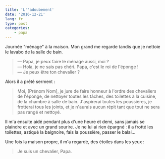 ```yaml
---
title: 'L''adoubement'
date: '2016-12-21'
lang: fr
type: post
categories:
    - papa
---
```


Journée "ménage" à la maison. Mon grand me regarde tandis que je nettoie le lavabo de la salle de bain.

<!-- more -->

> — Papa, je peux faire le ménage aussi, moi ?  
> — Holà, je ne sais pas chéri. Papa, c'est le roi de l'éponge !  
> — Je peux être ton chevalier ?

Alors il a prêté serment :

> Moi, [Prénom Nom], je jure de faire honneur à l'ordre des chevaliers de l'éponge, de nettoyer toutes les tâches, des toilettes à la cuisine, de la chambre à salle de bain. J'aspirerai toutes les poussières, je frotterai tous les joints, et je n'aurais aucun répit tant que tout ne sera pas rangé et nettoyé.

Il m'a ensuite aidé pendant plus d'une heure et demi, sans jamais se plaindre et avec un grand sourire. Je ne lui ai rien épargné : il a frotté les toilettes, astiqué la baignoire, fais la poussière, passer le balai… 

Une fois la maison propre, il m'a regardé, des étoiles dans les yeux :

> Je suis un chevalier, Papa.